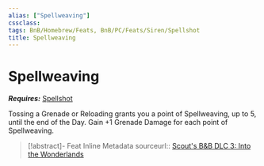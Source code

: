```yaml
---
alias: ["Spellweaving"]
cssclass: 
tags: BnB/Homebrew/Feats, BnB/PC/Feats/Siren/Spellshot
title: Spellweaving
---
```


# Spellweaving

***Requires:*** [Spellshot](../Classes/Siren/Spellshot.md)

Tossing a Grenade or Reloading grants you a point of Spellweaving, up to 5, until the end of the Day.
Gain +1 Grenade Damage for each point of Spellweaving.

> [!abstract]- Feat Inline Metadata
> sourceurl:: [Scout's B&B DLC 3: Into the Wonderlands](https://docs.google.com/document/d/1MLOgrWwcLNTnP9PuXrKiLImy7SUh4hXO8arVUAlmdp0/edit)

